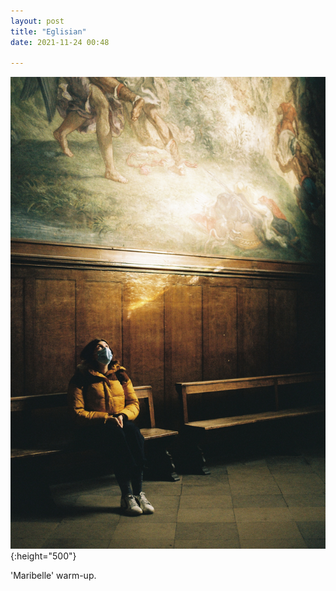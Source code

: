 ```yaml
---
layout: post
title: "Eglisian"
date: 2021-11-24 00:48

---
```

![Eglisian](/images/fragments/Eglisian.JPG){:height="500"}

'Maribelle' warm-up.
